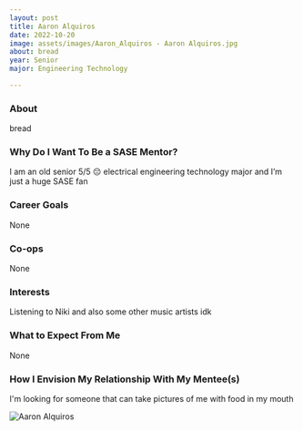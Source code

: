 ```yaml
---
layout: post
title: Aaron Alquiros 
date: 2022-10-20
image: assets/images/Aaron_Alquiros - Aaron Alquiros.jpg
about: bread
year: Senior
major: Engineering Technology

---
```


### About

bread

### Why Do I Want To Be a SASE Mentor?

I am an old senior 5/5 😔 electrical engineering technology major and I’m just a huge SASE fan

### Career Goals

None

### Co-ops

None

### Interests

Listening to Niki and also some other music artists idk

### What to Expect From Me

None

### How I Envision My Relationship With My Mentee(s) 

I'm looking for someone that can take pictures of me with food in my mouth

<div class="text-center my-5">
    <img src="https://sase-drexel.github.io/mentorship-2021/assets/images/Aaron_Alquiros.jpg" alt="Aaron Alquiros" class="rounded post-img" />
</div>
